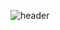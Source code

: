 ![header](https://capsule-render.vercel.app/api?type=waving&color=gradient&height=200&section=header&text=Sangbeom%20Heo&fontSize=50)
